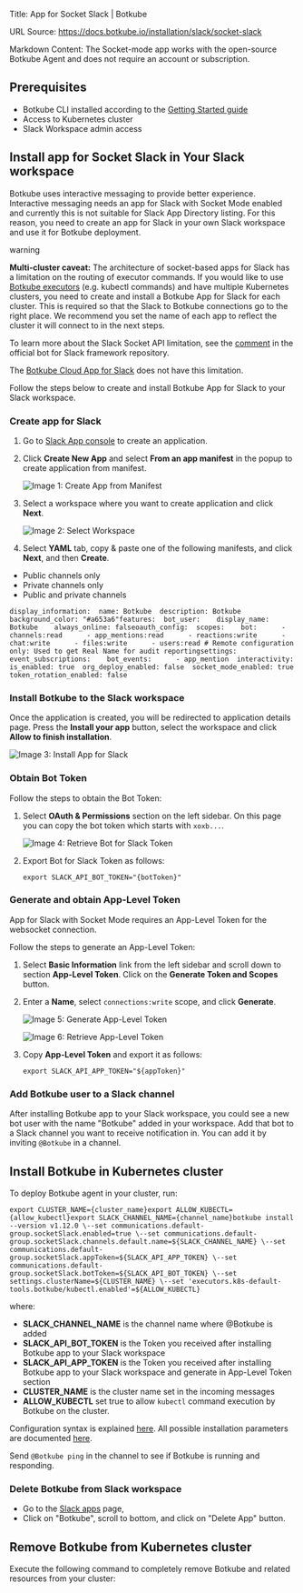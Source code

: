 Title: App for Socket Slack | Botkube

URL Source: https://docs.botkube.io/installation/slack/socket-slack

Markdown Content:
The Socket-mode app works with the open-source Botkube Agent and does not require an account or subscription.

Prerequisites[​](https://docs.botkube.io/installation/slack/socket-slack/#prerequisites "Direct link to Prerequisites")
-----------------------------------------------------------------------------------------------------------------------

*   Botkube CLI installed according to the [Getting Started guide](https://docs.botkube.io/cli/getting-started#installation)
*   Access to Kubernetes cluster
*   Slack Workspace admin access

Install app for Socket Slack in Your Slack workspace[​](https://docs.botkube.io/installation/slack/socket-slack/#install-app-for-socket-slack-in-your-slack-workspace "Direct link to Install app for Socket Slack in Your Slack workspace")
--------------------------------------------------------------------------------------------------------------------------------------------------------------------------------------------------------------------------------------------

Botkube uses interactive messaging to provide better experience. Interactive messaging needs an app for Slack with Socket Mode enabled and currently this is not suitable for Slack App Directory listing. For this reason, you need to create an app for Slack in your own Slack workspace and use it for Botkube deployment.

warning

**Multi-cluster caveat:** The architecture of socket-based apps for Slack has a limitation on the routing of executor commands. If you would like to use [Botkube executors](https://docs.botkube.io/plugins/) (e.g. kubectl commands) and have multiple Kubernetes clusters, you need to create and install a Botkube App for Slack for each cluster. This is required so that the Slack to Botkube connections go to the right place. We recommend you set the name of each app to reflect the cluster it will connect to in the next steps.

To learn more about the Slack Socket API limitation, see the [comment](https://github.com/slackapi/bolt-js/issues/1263#issuecomment-1006372826) in the official bot for Slack framework repository.

The [Botkube Cloud App for Slack](https://docs.botkube.io/installation/slack/cloud-slack) does not have this limitation.

Follow the steps below to create and install Botkube App for Slack to your Slack workspace.

### Create app for Slack[​](https://docs.botkube.io/installation/slack/socket-slack/#create-app-for-slack "Direct link to Create app for Slack")

1.  Go to [Slack App console](https://api.slack.com/apps) to create an application.
    
2.  Click **Create New App** and select **From an app manifest** in the popup to create application from manifest.
    
    ![Image 1: Create App from Manifest](https://docs.botkube.io/assets/images/slack_add_app-716017a6575f393b49e2cd157c67fe48.png)
    
3.  Select a workspace where you want to create application and click **Next**.
    
    ![Image 2: Select Workspace](https://docs.botkube.io/assets/images/slack_select_workspace-082c3680c0653a819d556756493134d8.png)
    
4.  Select **YAML** tab, copy & paste one of the following manifests, and click **Next**, and then **Create**.
    

*   Public channels only
*   Private channels only
*   Public and private channels

```
display_information:  name: Botkube  description: Botkube  background_color: "#a653a6"features:  bot_user:    display_name: Botkube    always_online: falseoauth_config:  scopes:    bot:      - channels:read      - app_mentions:read      - reactions:write      - chat:write      - files:write      - users:read # Remote configuration only: Used to get Real Name for audit reportingsettings:  event_subscriptions:    bot_events:      - app_mention  interactivity:    is_enabled: true  org_deploy_enabled: false  socket_mode_enabled: true  token_rotation_enabled: false
```

### Install Botkube to the Slack workspace[​](https://docs.botkube.io/installation/slack/socket-slack/#install-botkube-to-the-slack-workspace "Direct link to Install Botkube to the Slack workspace")

Once the application is created, you will be redirected to application details page. Press the **Install your app** button, select the workspace and click **Allow to finish installation**.

![Image 3: Install App for Slack](https://docs.botkube.io/assets/images/slack_install_app-0c2fea83804d9a29ffe593d491d699c5.png)

### Obtain Bot Token[​](https://docs.botkube.io/installation/slack/socket-slack/#obtain-bot-token "Direct link to Obtain Bot Token")

Follow the steps to obtain the Bot Token:

1.  Select **OAuth & Permissions** section on the left sidebar. On this page you can copy the bot token which starts with `xoxb...`.
    
    ![Image 4: Retrieve Bot for Slack Token](https://docs.botkube.io/assets/images/slack_retrieve_bot_token-98639453c7d18970dca8a4727a1c149e.png)
    
2.  Export Bot for Slack Token as follows:
    
    ```
    export SLACK_API_BOT_TOKEN="{botToken}"
    ```
    

### Generate and obtain App-Level Token[​](https://docs.botkube.io/installation/slack/socket-slack/#generate-and-obtain-app-level-token "Direct link to Generate and obtain App-Level Token")

App for Slack with Socket Mode requires an App-Level Token for the websocket connection.

Follow the steps to generate an App-Level Token:

1.  Select **Basic Information** link from the left sidebar and scroll down to section **App-Level Token**. Click on the **Generate Token and Scopes** button.
    
2.  Enter a **Name**, select `connections:write` scope, and click **Generate**.
    
    ![Image 5: Generate App-Level Token](https://docs.botkube.io/assets/images/slack_generate_app_token-685ab59995edd5495a5f5cca626ae895.png)
    
    ![Image 6: Retrieve App-Level Token](https://docs.botkube.io/assets/images/slack_retrieve_app_token-512945b00d08d0fdcb7a25a09ec5a950.png)
    
3.  Copy **App-Level Token** and export it as follows:
    
    ```
    export SLACK_API_APP_TOKEN="${appToken}"
    ```
    

### Add Botkube user to a Slack channel[​](https://docs.botkube.io/installation/slack/socket-slack/#add-botkube-user-to-a-slack-channel "Direct link to Add Botkube user to a Slack channel")

After installing Botkube app to your Slack workspace, you could see a new bot user with the name "Botkube" added in your workspace. Add that bot to a Slack channel you want to receive notification in. You can add it by inviting `@Botkube` in a channel.

Install Botkube in Kubernetes cluster[​](https://docs.botkube.io/installation/slack/socket-slack/#install-botkube-in-kubernetes-cluster "Direct link to Install Botkube in Kubernetes cluster")
-----------------------------------------------------------------------------------------------------------------------------------------------------------------------------------------------

To deploy Botkube agent in your cluster, run:

```
export CLUSTER_NAME={cluster_name}export ALLOW_KUBECTL={allow_kubectl}export SLACK_CHANNEL_NAME={channel_name}botkube install --version v1.12.0 \--set communications.default-group.socketSlack.enabled=true \--set communications.default-group.socketSlack.channels.default.name=${SLACK_CHANNEL_NAME} \--set communications.default-group.socketSlack.appToken=${SLACK_API_APP_TOKEN} \--set communications.default-group.socketSlack.botToken=${SLACK_API_BOT_TOKEN} \--set settings.clusterName=${CLUSTER_NAME} \--set 'executors.k8s-default-tools.botkube/kubectl.enabled'=${ALLOW_KUBECTL}
```

where:

*   **SLACK\_CHANNEL\_NAME** is the channel name where @Botkube is added
*   **SLACK\_API\_BOT\_TOKEN** is the Token you received after installing Botkube app to your Slack workspace
*   **SLACK\_API\_APP\_TOKEN** is the Token you received after installing Botkube app to your Slack workspace and generate in App-Level Token section
*   **CLUSTER\_NAME** is the cluster name set in the incoming messages
*   **ALLOW\_KUBECTL** set true to allow `kubectl` command execution by Botkube on the cluster.

Configuration syntax is explained [here](https://docs.botkube.io/self-hosted-configuration). All possible installation parameters are documented [here](https://docs.botkube.io/self-hosted-configuration/helm-chart-parameters).

Send `@Botkube ping` in the channel to see if Botkube is running and responding.

### Delete Botkube from Slack workspace[​](https://docs.botkube.io/installation/slack/socket-slack/#delete-botkube-from-slack-workspace "Direct link to Delete Botkube from Slack workspace")

*   Go to the [Slack apps](https://api.slack.com/apps) page,
*   Click on "Botkube", scroll to bottom, and click on "Delete App" button.

Remove Botkube from Kubernetes cluster[​](https://docs.botkube.io/installation/slack/socket-slack/#remove-botkube-from-kubernetes-cluster "Direct link to Remove Botkube from Kubernetes cluster")
--------------------------------------------------------------------------------------------------------------------------------------------------------------------------------------------------

Execute the following command to completely remove Botkube and related resources from your cluster:
